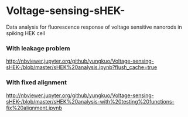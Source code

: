 # Voltage-sensing-sHEK-</br>

Data analysis for fluorescence response of voltage sensitive nanorods in spiking HEK cell </br>

### With leakage problem
http://nbviewer.jupyter.org/github/yungkuo/Voltage-sensing-sHEK-/blob/master/sHEK%20analysis.ipynb?flush_cache=true</br>

### With fixed alignment</br>
http://nbviewer.jupyter.org/github/yungkuo/Voltage-sensing-sHEK-/blob/master/sHEK%20analysis-with%20testing%20functions-fix%20alignment.ipynb
